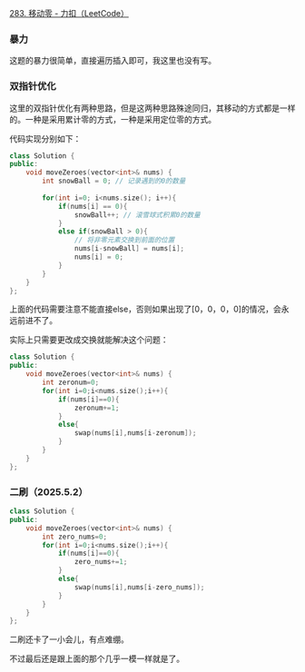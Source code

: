 [283. 移动零 - 力扣（LeetCode）](https://leetcode.cn/problems/move-zeroes/description/?envType=study-plan-v2&envId=top-100-liked)

### 暴力

这题的暴力很简单，直接遍历插入即可，我这里也没有写。

### 双指针优化

这里的双指针优化有两种思路，但是这两种思路殊途同归，其移动的方式都是一样的。一种是采用累计零的方式，一种是采用定位零的方式。

代码实现分别如下：

```cpp
class Solution {
public:
    void moveZeroes(vector<int>& nums) {
        int snowBall = 0; // 记录遇到的0的数量
        
        for(int i=0; i<nums.size(); i++){
            if(nums[i] == 0){
                snowBall++; // 滚雪球式积累0的数量
            }
            else if(snowBall > 0){
                // 将非零元素交换到前面的位置
                nums[i-snowBall] = nums[i]; 
                nums[i] = 0;
            }
        }
    }
};
```

上面的代码需要注意不能直接else，否则如果出现了[0，0，0，0]的情况，会永远前进不了。

实际上只需要更改成交换就能解决这个问题：

```cpp
class Solution {
public:
    void moveZeroes(vector<int>& nums) {
        int zeronum=0;
        for(int i=0;i<nums.size();i++){
            if(nums[i]==0){
                zeronum+=1;
            }
            else{
                swap(nums[i],nums[i-zeronum]);
            }
        }
    }
};
```

### 二刷（2025.5.2）

```cpp
class Solution {
public:
    void moveZeroes(vector<int>& nums) {
        int zero_nums=0;
        for(int i=0;i<nums.size();i++){
            if(nums[i]==0){
                zero_nums+=1;
            }
            else{
                swap(nums[i],nums[i-zero_nums]);
            }
        }
    }
};
```

二刷还卡了一小会儿，有点难绷。

不过最后还是跟上面的那个几乎一模一样就是了。